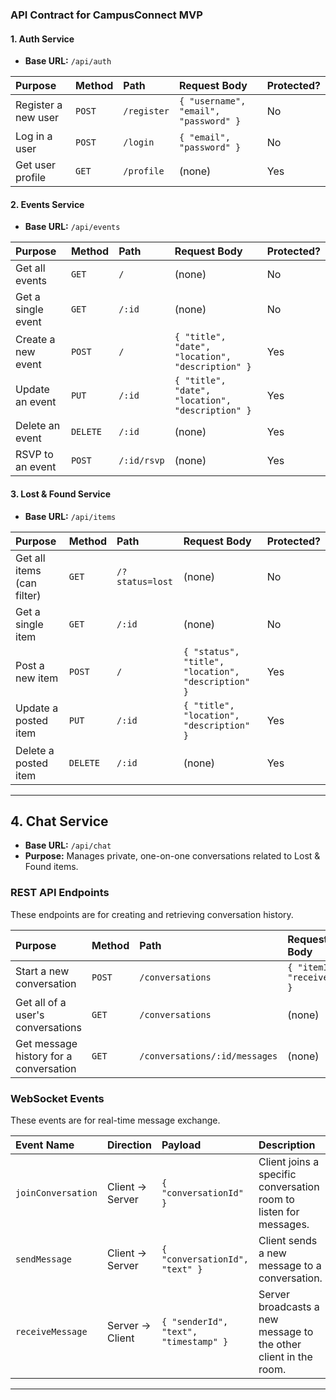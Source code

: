 ### **API Contract for CampusConnect MVP**

#### **1. Auth Service**
*   **Base URL:** `/api/auth`

| Purpose | Method | Path | Request Body | Protected? |
| :--- | :--- | :--- | :--- | :--- |
| Register a new user | `POST` | `/register` | `{ "username", "email", "password" }` | No |
| Log in a user | `POST` | `/login` | `{ "email", "password" }` | No |
| Get user profile | `GET` | `/profile` | (none) | Yes |

#### **2. Events Service**
*   **Base URL:** `/api/events`

| Purpose | Method | Path | Request Body | Protected? |
| :--- | :--- | :--- | :--- | :--- |
| Get all events | `GET` | `/` | (none) | No |
| Get a single event | `GET` | `/:id` | (none) | No |
| Create a new event | `POST` | `/` | `{ "title", "date", "location", "description" }` | Yes |
| Update an event | `PUT` | `/:id` | `{ "title", "date", "location", "description" }` | Yes |
| Delete an event | `DELETE`| `/:id` | (none) | Yes |
| RSVP to an event | `POST` | `/:id/rsvp` | (none) | Yes |

#### **3. Lost & Found Service**
*   **Base URL:** `/api/items`

| Purpose | Method | Path | Request Body | Protected? |
| :--- | :--- | :--- | :--- | :--- |
| Get all items (can filter) | `GET` | `/?status=lost` | (none) | No |
| Get a single item | `GET` | `/:id` | (none) | No |
| Post a new item | `POST` | `/` | `{ "status", "title", "location", "description" }` | Yes |
| Update a posted item | `PUT` | `/:id` | `{ "title", "location", "description" }` | Yes |
| Delete a posted item | `DELETE`| `/:id` | (none) | Yes |

---

## **4. Chat Service**

-   **Base URL:** `/api/chat`
-   **Purpose:** Manages private, one-on-one conversations related to Lost & Found items.

### **REST API Endpoints**

These endpoints are for creating and retrieving conversation history.

| Purpose | Method | Path | Request Body | Protected? |
| :--- | :--- | :--- | :--- | :--- |
| Start a new conversation | `POST` | `/conversations` | `{ "itemId", "receiverId" }` | Yes |
| Get all of a user's conversations | `GET` | `/conversations` | (none) | Yes |
| Get message history for a conversation| `GET` | `/conversations/:id/messages` | (none) | Yes |

### **WebSocket Events**

These events are for real-time message exchange.

| Event Name | Direction | Payload | Description |
| :--- | :--- | :--- | :--- |
| `joinConversation` | Client → Server | `{ "conversationId" }` | Client joins a specific conversation room to listen for messages. |
| `sendMessage` | Client → Server | `{ "conversationId", "text" }` | Client sends a new message to a conversation. |
| `receiveMessage` | Server → Client | `{ "senderId", "text", "timestamp" }` | Server broadcasts a new message to the other client in the room. |

---
